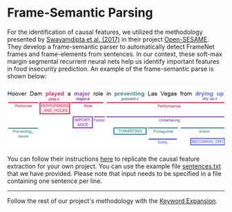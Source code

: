 # Frame-Semantic Parsing

For the identification of causal features, we utilized the methodology presented by [Swayamdipta et al. (2017)](https://arxiv.org/abs/1706.09528) in their project [Open-SESAME](https://github.com/swabhs/open-sesame). They develop a frame-semantic parser to automatically detect FrameNet frames and frame-elements from sentences. In our context, these soft-max margin segmental recurrent neural nets help us identify important features in food insecurity prediction. An example of the frame-semantic parse is shown below: 

<p align="center">
<img src="https://raw.githubusercontent.com/spfraib/food_crisis_predictions_nlp/main/1.%20Fig1_causal_feature_extraction/fig/fsp-example.png"/>
<p/>

You can follow their instructions [here](https://github.com/swabhs/open-sesame) to replicate the causal feature extraction for your own project. You can use the example file [sentences.txt](https://github.com/philippzi98/food_insecurity_predictions_nlp/blob/main/Step%202%20-%20Frame-Semantic%20Parsing/sentences.txt) that we have provided. Please note that input needs to be specified in a file containing one sentence per line.

---

Follow the rest of our project's methodology with the [Keyword Expansion](...).
